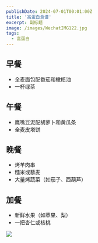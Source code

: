 ```yaml
---
publishDate: 2024-07-01T00:01:00Z
title: '高蛋白食谱'
excerpt: 副标题
image: /images/WechatIMG122.jpg
tags:
  - 高蛋白
---
```


## 早餐
- 全麦面包配番茄和橄榄油
- 一杯绿茶

## 午餐
- 鹰嘴豆泥配胡萝卜和黄瓜条
- 全麦皮塔饼

## 晚餐
- 烤羊肉串
- 糙米或藜麦
- 大量烤蔬菜（如茄子、西葫芦）

## 加餐
- 新鲜水果（如苹果、梨）
- 一把杏仁或核桃

![](/images/WechatIMG118.jpg)
